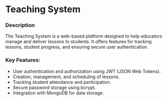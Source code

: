 # Teaching System
### Description
The Teaching System is a web-based platform designed to help educators manage and deliver lessons to students.
It offers features for tracking lessons, student progress, 
and ensuring secure user authentication.

### Key Features:

* User authentication and authorization using JWT (JSON Web Tokens).
* Creation, management, and scheduling of lessons.
* Tracking student attendance and participation.
* Secure password storage using bcrypt.
* Integration with MongoDB for data storage.
